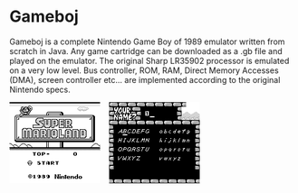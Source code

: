 # Gameboj

Gameboj is a complete Nintendo Game Boy of 1989 emulator written from scratch in Java.
Any game cartridge can be downloaded as a .gb file and played on the emulator. The
original Sharp LR35902 processor is emulated on a very low level. Bus controller, ROM, RAM,
Direct Memory Accesses (DMA), screen controller etc... are implemented according to the
original Nintendo specs.

![super mario land](screenshot.png "Super Mario Land") &nbsp;&nbsp; ![sample](gb.png "Sample")
